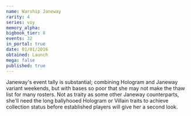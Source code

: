 ```yaml
---
name: Warship Janeway
rarity: 4
series: voy
memory_alpha:
bigbook_tier: 8
events: 32
in_portal: true
date: 01/01/2016
obtained: Launch
mega: false
published: true
---
```


Janeway's event tally is substantial; combining Hologram and Janeway variant weekends, but with bases so poor that she may not make the thaw list for many rosters. Not as traity as some other Janeway counterparts, she'll need the long ballyhooed Hologram or Villain traits to achieve collection status before established players will give her a second look.
